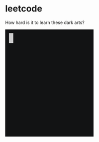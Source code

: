 # leetcode
How hard is it to learn these dark arts?

![](./extras/longest-palindromic-substring_dynamic.gif)
